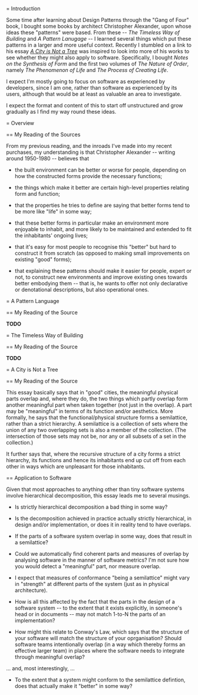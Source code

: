 = Introduction

Some time after learning about Design Patterns through the "Gang of Four" book,
I bought some books by architect Christopher Alexander, upon whose ideas these
"patterns" were based.  From these -- _The Timeless Way of Building_ and _A
Pattern Lanugage_ -- I learned several things which put these patterns in a
larger and more useful context.  Recently I stumbled on a link to his essay
[_A City is Not a Tree_](https://www.patternlanguage.com/archive/cityisnotatree.html)
was inspired to look into more of his works to see whether they might also apply
to software.  Specifically, I bought _Notes on the Synthesis of Form_ and the
first two volumes of _The Nature of Order_, namely _The Phenomenon of Life_ and
_The Process of Creating Life_.

I expect I'm mostly going to focus on software as experienced by developers,
since I am one, rather than software as experienced by its users, although that
would be at least as valuable an area to investigate.

I expect the format and content of this to start off unstructured and grow
gradually as I find my way round these ideas.

= Overview

== My Reading of the Sources


From my previous reading, and the inroads I've made into my recent purchases, my
understanding is that Christopher Alexander -- writing around 1950-1980 --
believes that

* the built environment can be better or worse for people, depending on how the
constructed forms provide the necessary functions;

* the things which make it better are certain high-level properties relating
form and function;

* that the properties he tries to define are saying that better forms tend to be
more like "life" in some way;

* that these better forms in particular make an environment more enjoyable to
inhabit, and more likely to be maintained and extended to fit the inhabitants'
ongoing lives;

* that it's easy for most people to recognise this "better" but hard to
construct it from scratch (as opposed to making small improvements on existing
"good" forms);

* that explaining these patterns should make it easier for people, expert or
not, to construct new environments and improve existing ones towards better
embodying them -- that is, he wants to offer not only declarative or
denotational descriptions, but also operational ones.


= A Pattern Language

== My Reading of the Source

__TODO__


= The Timeless Way of Building

== My Reading of the Source

__TODO__


= A City is Not a Tree

== My Reading of the Source

This essay basically says that in "good" cities, the meaningful physical parts
overlap and, where they do, the two things which partly overlap form another
meaningful part when taken together (not just in the overlap).  A part may be
"meaningful" in terms of its function and/or aesthetics.  More formally, he says
that the functional/physical structure forms a semilattice, rather than a
strict hierarchy.  A semilattice is a collection of sets where the union of any
two overlapping sets is also a member of the collection.  (The intersection of
those sets may not be, nor any or all subsets of a set in the collection.)

It further says that, where the recursive structure of a city forms a strict
hierarchy, its functions and hence its inhabitants end up cut off from each
other in ways which are unpleasant for those inhabitants.

== Application to Software

Given that most approaches to anything other than tiny software systems involve
hierarchical decomposition, this essay leads me to several musings.

* Is strictly hierarchical decomposition a bad thing in some way?

* Is the decomposition achieved in practice actually strictly hierarchical, in
design and/or implementation, or does it in reality tend to have overlaps.

* If the parts of a software system overlap in some way, does that result in a
semilattice?

* Could we automatically find coherent parts and measures of overlap by
analysing software in the manner of software metrics?  I'm not sure how you
would detect a "meaningful" part, nor measure overlap.

* I expect that measures of conformance "being a semilattice" might vary in
"strength" at different parts of the system (just as in physical architecture).

* How is all this affected by the fact that the parts in the design of a
software system -- to the extent that it exists explicitly, in someone's head or
in documents -- may not match 1-to-N the parts of an implementation?

* How might this relate to Conway's Law, which says that the structure of your
software will match the structure of your oprganisation?  Should software teams
intentionally overlap (in a way which thereby forms an effective larger team) in
places where the software needs to integrate through meaningful overlap?

... and, most interestingly, ...

* To the extent that a system might conform to the semilattice defintion, does
that actually make it "better" in some way?
